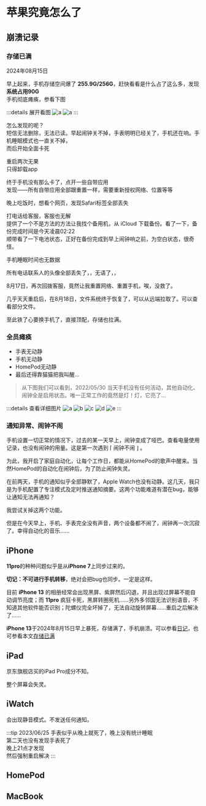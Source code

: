 # 苹果究竟怎么了

## 崩溃记录

### 存储已满

2024年08月15日

早上起来，手机存储空间爆了 **255.9G/256G**，赶快看看是什么占了这么多，发现**系统占用90G**  
手机彻底瘫痪，参看下图

:::details 展开看图
![a](/img/apple/2024081501.jpg)
![a](/img/apple/2024081502.jpg)
:::

怎么发现的呢？  
短信无法删除，无法已读。早起闹钟关不掉，手表明明已经关了，手机还在响。手机睡眠模式也一直关不掉，  
而后开始全面卡死

重启两次无果  
只得卸载app

终于手机没有那么卡了，点开一些自带应用  
发现——所有自带应用全部跟重置一样，需要重新授权网络、位置等等

晚上吃饭时，想看个网页，发现Safari标签全部丢失  

打电话给客服，客服也无解  
提供了一个不是方法的方法让我找个备用机，从 iCloud 下载备份。看了一下，备份完成时间是今天凌晨02:22  
顺带看了一下电池状态，正好在备份完成到早上闹钟响之前，为空白状态，很奇怪。

手机睡眠时间也无数据

所有电话联系人的头像全部丢失了，，无语了，，

8月17日，再次回拨客服，竟然让我重置网络、重置手机，唉，没救了。

几乎天天重启后，在8月18日，文件系统终于恢复了，可以从远端拉取了。可以查看部分文件。

至此铁了心要换手机了，直接顶配，存储也拉满。

### 全员瘫痪

- 手表无动静
- 手机无动静
- HomePod无动静
- 最后还得靠猫猫把我叫醒...

> 从下图我们可以看到，2022/05/30 当天手机没有任何活动，其他自动化、闹钟全是启用状态。唯一正常工作的竟然是灯！灯，它亮了...

:::details 查看详细图片
![a](/img/apple/20220530104349.jpg)
![b](/img/apple/202205301043491.jpg)
![c](/img/apple/202205301043492.jpg)
![d](/img/apple/202205301043493.jpg)
![e](/img/apple/202205301043494.jpg)
:::

### 通知异常、闹钟不闹

手机设置一切正常的情况下，过去的某一天早上，闹钟变成了哑巴。查看电量使用记录，也没有闹钟的用量。这是第一次遇到 ⌈ 闹钟不闹 ⌋ 。

为此，我开启了家庭自动化，让每个工作日，都能从HomePod的歌声中醒来。当然HomePod的自动化在闹钟后，为了防止闹钟失灵。

在前两天，手机的通知似乎全部静默了，Apple Watch也没有动静。这几天，我只是为手机配置了专注模式及定时推送通知摘要。这两个功能难道有潜在bug，能够让通知无法再通知？

我尝试关掉这两个功能。

但是在今天早上，手机、手表完全没有声音，两个设备都不闹了，闹钟再一次沉寂了。幸得自动化的音乐......

## iPhone

**11pro**的种种问题似乎是从**iPhone 7**上同步过来的。

**切记：不可进行手机转移**，绝对会把bug也同步。一定是这样。

目前 **iPhone 13** 的相册经常会出现黑屏、紫屏然后闪退，并且出现过屏幕不能自动调节亮度；而 **11pro** 疯狂卡死，黑屏转圈死机……另外多邻国无法识别语音，不知道其他软件能否识别；陀螺仪完全坏掉了，无法自动旋转屏幕……重启之后解决了……

**iPhone 13**于2024年8月15日早上暴死，存储满了，手机崩溃。可以参看[日记](https://draugus.github.io/diary/2024/08/15)，也可参看本文[存储已满](#存储已满)

## iPad

京东旗舰店买的iPad Pro成分不知。

整个屏幕会失灵。

## iWatch

会出现静音模式。不发送任何通知。

:::tip 2023/06/25
手表似乎从晚上就死了，晚上没有统计睡眠  
第二天也没有发现手表死了  
晚上21点才发现  
然后强制重启解决
:::

## HomePod

## MacBook
